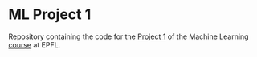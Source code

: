 # ML Project 1

Repository containing the code for the [Project 1](https://github.com/epfml/ML_course/raw/master/projects/project1/project1_description.pdf) of the Machine Learning [course](https://www.epfl.ch/labs/mlo/machine-learning-cs-433/) at EPFL.